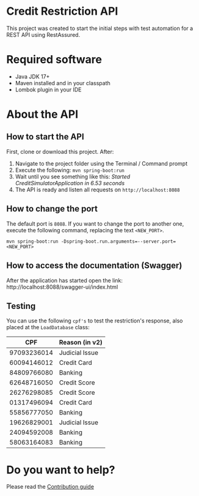 # Credit Restriction API

This project was created to start the initial steps with test automation for a REST API using RestAssured.

# Required software

* Java JDK 17+
* Maven installed and in your classpath
* Lombok plugin in your IDE

# About the API

## How to start the API

First, clone or download this project. After:

1. Navigate to the project folder using the Terminal / Command prompt
2. Execute the following: `mvn spring-boot:run`
3. Wait until you see something like this: _Started CreditSimulatorApplication in 6.53 seconds_
4. The API is ready and listen all requests on `http://localhost:8088`

## How to change the port

The default port is `8088`.
If you want to change the port to another one, execute the following command, replacing the text `<NEW_PORT>`.

```
mvn spring-boot:run -Dspring-boot.run.arguments=--server.port=<NEW_PORT>
```

## How to access the documentation (Swagger)

After the application has started open the link: http://localhost:8088/swagger-ui/index.html

## Testing

You can use the following `cpf's` to test the restriction's response, also placed at the `LoadDatabase` class:

| CPF         | Reason (in v2) |
|-------------|----------------|
| 97093236014 | Judicial Issue |
| 60094146012 | Credit Card    |
| 84809766080 | Banking        |
| 62648716050 | Credit Score   |
| 26276298085 | Credit Score   |
| 01317496094 | Credit Card    |
| 55856777050 | Banking        |
| 19626829001 | Judicial Issue |
| 24094592008 | Banking        |
| 58063164083 | Banking        |

# Do you want to help?

Please read the [Contribution guide](CONTRIBUTING.md)
